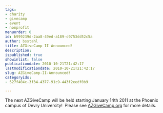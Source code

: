 ```yaml
---
tags:
- charity
- givecamp
- event
- nonprofit
menuorder: 0
id: b999239d-2aa8-49ed-a189-c9753dd52c5a
author: bsstahl
title: AZGiveCamp II Announced!
description: 
ispublished: true
showinlist: false
publicationdate: 2010-10-21T21:42:17
lastmodificationdate: 2010-10-21T21:42:17
slug: AZGiveCamp-II-Announced!
categoryids:
- 527f404c-3f34-4377-91c9-443f2eedf0b9

---
```


The next AZGiveCamp will be held starting January 14th 2011 at the Phoenix campus of Devry University!  Please see [AZGiveCamp.org](http://AZgivecamp.org) for more details.

